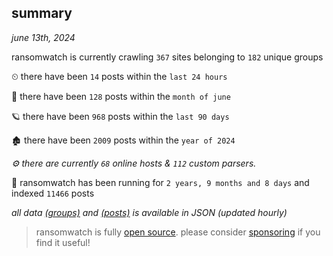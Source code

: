 
## summary
_june 13th, 2024_

ransomwatch is currently crawling `367` sites belonging to `182` unique groups

⏲ there have been `14` posts within the `last 24 hours`

🦈 there have been `128` posts within the `month of june`

🪐 there have been `968` posts within the `last 90 days`

🏚 there have been `2009` posts within the `year of 2024`

_⚙️ there are currently `68` online hosts & `112` custom parsers._

🦕 ransomwatch has been running for `2 years, 9 months and 8 days` and indexed `11466` posts

_all data  [(groups)](http://ransomwhat.telemetry.ltd/groups) and [(posts)](http://ransomwhat.telemetry.ltd/posts) is available in JSON (updated hourly)_

> ransomwatch is fully [open source](https://github.com/joshhighet/ransomwatch#ransomwatch--). please consider [sponsoring](https://github.com/sponsors/joshhighet) if you find it useful!
